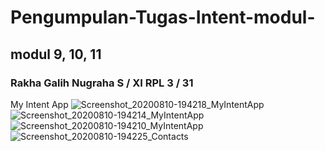 # Pengumpulan-Tugas-Intent-modul-
## modul 9, 10, 11
### Rakha Galih Nugraha S / XI RPL 3 / 31
My Intent App
![Screenshot_20200810-194218_MyIntentApp](https://user-images.githubusercontent.com/54633534/89785272-57789200-db44-11ea-9024-10d307989c1a.jpg)
![Screenshot_20200810-194214_MyIntentApp](https://user-images.githubusercontent.com/54633534/89785277-5b0c1900-db44-11ea-8e2c-bf79d99c66fb.jpg)
![Screenshot_20200810-194210_MyIntentApp](https://user-images.githubusercontent.com/54633534/89785283-5ba4af80-db44-11ea-9ff7-82abcd6a1f86.jpg)
![Screenshot_20200810-194225_Contacts](https://user-images.githubusercontent.com/54633534/89785333-72e39d00-db44-11ea-94d0-7b6bf2be68c1.jpg)

